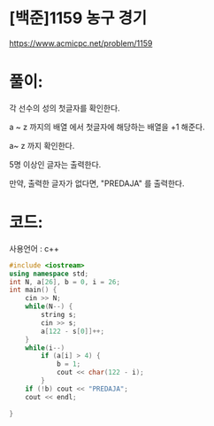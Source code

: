 # [백준]1159 농구 경기

https://www.acmicpc.net/problem/1159

# 풀이:

각 선수의 성의 첫글자를 확인한다.

a ~ z 까지의 배열 에서 첫글자에 해당하는 배열을 +1 해준다.



a~ z 까지 확인한다.

5명 이상인 글자는 출력한다.



만약, 출력한 글자가 없다면, "PREDAJA" 를 출력한다.



# **코드:** 

사용언어 : c++
```c++
#include <iostream>
using namespace std;
int N, a[26], b = 0, i = 26;
int main() {
	cin >> N;
	while(N--) {
		string s;
		cin >> s;
		a[122 - s[0]]++;
	}
	while(i--)
		if (a[i] > 4) {
			b = 1;
			cout << char(122 - i);
		}
	if (!b)	cout << "PREDAJA";
	cout << endl;
	
}
```

